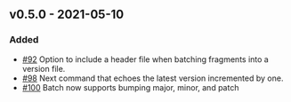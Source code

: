 ## v0.5.0 - 2021-05-10
### Added
* [#92](https://github.com/miniscruff/changie/issues/92) Option to include a header file when batching fragments into a version file.
* [#98](https://github.com/miniscruff/changie/issues/98) Next command that echoes the latest version incremented by one.
* [#100](https://github.com/miniscruff/changie/issues/100) Batch now supports bumping major, minor, and patch
